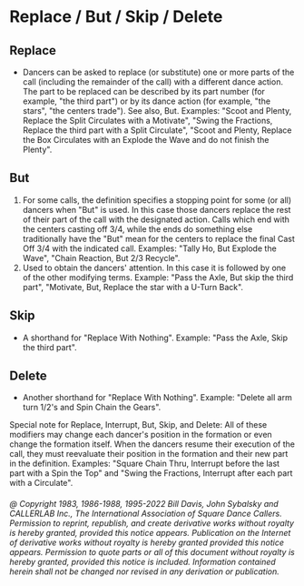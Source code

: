 
# Replace / But / Skip / Delete

## Replace

- Dancers can be asked to replace (or substitute) one or more
parts of the call (including the remainder of the call) with a
different dance action. The part to be replaced can be described by
its part number (for example, "the third part") or by its dance action (for example,
"the stars", "the centers trade"). See also,
But. Examples: "Scoot and
Plenty, Replace the Split Circulates with a Motivate", "Swing the
Fractions, Replace the third part with a Split Circulate", "Scoot and
Plenty, Replace the Box Circulates with an Explode the Wave and do not
finish the Plenty".

## But

1. For some calls, the definition specifies a stopping point for some (or all) dancers when "But" is used. In this case those dancers replace the rest of their part of the call with the designated action. Calls which end with the centers casting off 3/4, while the ends do something else traditionally have the "But" mean for the centers to replace the final Cast Off 3/4 with the indicated call. Examples: "Tally Ho, But Explode the Wave", "Chain Reaction, But 2/3 Recycle".
2. Used to obtain the dancers' attention. In this case it is followed by one of the other modifying terms. Example: "Pass the Axle, But skip the third part", "Motivate, But, Replace the star with a U-Turn Back". 

## Skip

- A shorthand for "Replace With Nothing". Example: "Pass the Axle, Skip the third part".

## Delete

- Another shorthand for "Replace With Nothing". Example: "Delete all arm turn 1/2's and Spin Chain the Gears".

Special note for Replace, Interrupt, But, Skip, and Delete: All of
these modifiers may change each dancer's position in the formation or
even change the formation itself. When the dancers resume their
execution of the call, they must reevaluate their position in the
formation and their new part in the definition. Examples: "Square Chain
Thru, Interrupt before the last part with a Spin the Top" and "Swing
the Fractions, Interrupt after each part with a Circulate".

###### @ Copyright 1983, 1986-1988, 1995-2022 Bill Davis, John Sybalsky and CALLERLAB Inc., The International Association of Square Dance Callers. Permission to reprint, republish, and create derivative works without royalty is hereby granted, provided this notice appears. Publication on the Internet of derivative works without royalty is hereby granted provided this notice appears. Permission to quote parts or all of this document without royalty is hereby granted, provided this notice is included. Information contained herein shall not be changed nor revised in any derivation or publication.
